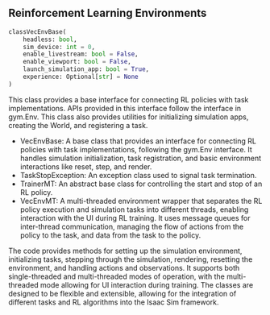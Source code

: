 ## Reinforcement Learning Environments

```python
classVecEnvBase(
    headless: bool, 
    sim_device: int = 0, 
    enable_livestream: bool = False, 
    enable_viewport: bool = False, 
    launch_simulation_app: bool = True, 
    experience: Optional[str] = None
)
```

This class provides a base interface for connecting RL policies with task implementations. APIs provided in this interface follow the interface in gym.Env. This class also provides utilities for initializing simulation apps, creating the World, and registering a task.

- VecEnvBase: A base class that provides an interface for connecting RL policies with task implementations, following the gym.Env interface. It handles simulation initialization, task registration, and basic environment interactions like reset, step, and render.
- TaskStopException: An exception class used to signal task termination.
- TrainerMT: An abstract base class for controlling the start and stop of an RL policy.
- VecEnvMT: A multi-threaded environment wrapper that separates the RL policy execution and simulation tasks into different threads, enabling interaction with the UI during RL training. It uses message queues for inter-thread communication, managing the flow of actions from the policy to the task, and data from the task to the policy.

The code provides methods for setting up the simulation environment, initializing tasks, stepping through the simulation, rendering, resetting the environment, and handling actions and observations. It supports both single-threaded and multi-threaded modes of operation, with the multi-threaded mode allowing for UI interaction during training.
The classes are designed to be flexible and extensible, allowing for the integration of different tasks and RL algorithms into the Isaac Sim framework.